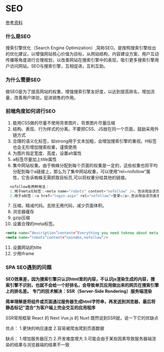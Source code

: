 # SEO
[参考资料](https://www.cnblogs.com/smile-xin/p/11637073.html)

### 什么是SEO

搜索引擎优化（Search Engine Optimization）,简称SEO。是按照搜索引擎给出的优化建议，以增强网站核心价值为目标，从网站结构、内容建设方案、用户互动传播等角度进行合理规划，以改善网站在搜索引擎中的表现，吸引更多搜索引擎用户访问网站。SEO与搜索引擎，互相促进，互利互助。 



### 为什么需要SEO
做SEO是为了提高网站的权重，增强搜索引擎友好度，以达到提高排名，增加流量，改善用户体验，促进销售的作用。


### 前端角度如何进行SEO
1. 能用CSS做的尽量不使用背景图片，背景图片尽量压缩
2. 结构、表现、行为样式的分离。不要把CSS、JS放在同一个页面，鼓励采用外链方式
3. 合理的语义化标签，如strong用于文本加粗，会增加搜索引擎的重视。H标签也会无形增加搜索权重，谨慎使用
4. 为图片指定宽度、高度，设置alt属性
5. a标签尽量加上title属性
6. 集中网站权重。由于蜘蛛分配到每个页面的权重是一定的，这些权重也将平均分配到每个a链接上，那么为了集中网站权重，可以使用”rel=nofollow”属性，它告诉蜘蛛无需抓取目标页,可以将权重分给其他的链接。
```js
  nofollow有两种用法：
  1.用于meta元标签：<meta name="robots" content="nofollow" />，告诉爬虫该页面上所有链接都无需追踪。
  2.用于a标签：<a href="login.aspx" rel="nofollow">登录</a>,告诉爬虫该页面无需追踪。 
``` 
7. 压缩，精减代码。去除无用代码，减少页面体积。
8. 浏览器缓存
9. gzip压缩
10. 设置合理的meta标签。
```html
<meta name=”description”content=”Everything you need toknow about meta tags forsearch engine optimization”/>
<meta name=”robots”content=”noindex,nofollow”/>
```
11. 设置网站的title
12. 少用iframe

### SPA SEO遇到的问题

**SEO效果差，因为搜索引擎只认识html里的内容，不认识js渲染生成的内容，搜索引擎不识别，也就不会给一个好排名，会导致单页应用做出来的网页在搜索引擎上的排名差。**
**专门的技术解决：SSR（Server-Side Rendering）服务端渲染**

**简单理解是将组件或页面通过服务器生成html字符串，再发送到浏览器，最后将静态标记"混合"为客户端上完全交互的应用程序**

SSR常用框架
React 的 Next
Vue.js 的 Nuxt
既然说到SSR就，说一下它的优缺点

优点：
1.更快的响应速度
2.容易被爬虫爬到页面数据

缺点：
1.增加服务器压力
2.开发难度增大
3.可能会由于某些因素导致服务器端渲染的结果与浏览器端的结果不一致


